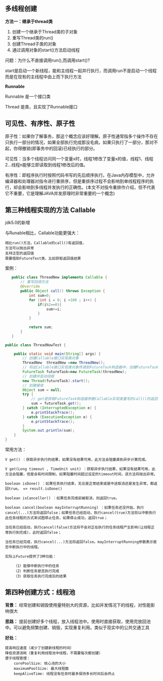 ## 多线程创建

**方法一：继承于thread类**

1. 创建一个继承于Thread类的子对象
2. 重写Thread类的run()
3. 创建Thread子类的对象
4. 通过调用对象的start()方法启动线程

问题：为什么不直接调用run(),而调用start()?

start是启动一个新线程，能和主线程一起并行执行，而调用run不是启动一个线程而是在现有的主线程中由上而下执行方法

**Runnable**

Runnable 是一个接口类

Thread 是类，且实现了Runnable接口


## 可见性、有序性、原子性

原子性：如果你了解事务，那这个概念应该好理解。原子性通常指多个操作不存在只执行一部分的情况，如果全部执行完成那没毛病，如果只执行了一部分，那对不起，你得撤销(即事务中的回滚)已经执行的部分。

可见性：当多个线程访问同一个变量x时，线程1修改了变量x的值，线程1、线程2...线程n能够立即读取到线程1修改后的值。

有序性：即程序执行时按照代码书写的先后顺序执行。在Java内存模型中，允许编译器和处理器对指令进行重排序，但是重排序过程不会影响到单线程程序的执行，却会影响到多线程并发执行的正确性。(本文不对指令重排作介绍，但不代表它不重要，它是理解JAVA并发原理时非常重要的一个概念)

## 第三种线程实现的方法 Callable
jdk5.0的新增

与Runable相比，Callable功能更强大：
    
    相比run()方法，Callable的call()有返回值，
    方法可以抛出异常
    支持泛型的返回值
    需要借助FutureTest类，比如获取返回值结果
   
案例：

```java
   public class ThreadNew implements Callable {
       // 重写回调方法
       @Override
       public Object call() throws Exception {
           int sum=0;
           for (int i = 0; i <100 ; i++) {
               if(i%2==0){
                   sum+=i;
               }
           }
   
           return sum;
       }
   }
```

```java
public class ThreadNowTest {

    public static void main(String[] args) {
        // 创建Callable接口实现类对象
        ThreadNew  threadNew =new ThreadNew();
        // 将此Callable接口实现类对象传递到FutureTask构造器中，创建FutureTask对象
        FutureTask futureTask=new FutureTask(threadNew);
        // 创建并启动线程
        new Thread(futureTask).start();
        // 创建接收
        Object sum = null;
        try {
            // get是获取FutureTask构造器参数Callable实现类重写的call()的返回值
            sum = futureTask.get();
        } catch (InterruptedException e) {
            e.printStackTrace();
        } catch (ExecutionException e) {
            e.printStackTrace();
        }
        System.out.println(sum);
    }
}
```
常用方法：

    V get() ：获取异步执行的结果，如果没有结果可用，此方法会阻塞直到异步计算完成。
    
    V get(Long timeout , TimeUnit unit) ：获取异步执行结果，如果没有结果可用，此方法会阻塞，但是会有时间限制，如果阻塞时间超过设定的timeout时间，该方法将抛出异常。
    
    boolean isDone() ：如果任务执行结束，无论是正常结束或是中途取消还是发生异常，都返回true。 => result.isDone()
    
    boolean isCanceller() ：如果任务完成前被取消，则返回true。
    
    boolean cancel(boolean mayInterruptRunning) ：如果任务还没开始，执行cancel(...)方法将返回false；如果任务已经启动，执行cancel(true)方法将以中断执行此任务线程的方式来试图停止任务，如果停止成功，返回true；
    
    当任务已经启动，执行cancel(false)方法将不会对正在执行的任务线程产生影响(让线程正常执行到完成)，此时返回false；
    
    当任务已经完成，执行cancel(...)方法将返回false。mayInterruptRunning参数表示是否中断执行中的线程。
    
    实际上Future提供了3种功能：
    
        （1）能够中断执行中的任务
        （2）判断任务是否执行完成
        （3）获取任务执行完成后的结果

## 第四种创建方式：线程池

**背景：** 经常创建和销毁使用量特别大的资源，比如并发情况下的线程，对性能影响很大

**思路：** 提前创建好多个线程，放入线程池中。使用时直接获取，使用完放回池中。可以避免频繁创建、销毁，实现重复利用。类似于现实中的公共交通工具

**好处：**

    提高响应速度（减少了创建新线程的时间）
    降低资源消耗（重复利用线程池中线程，不需要每次都创建）
    便于线程管理：
        corePoolSize: 核心池的大小
        maximumPoolSize: 最大线程数
        keepAliveTime: 线程没有任务时最多保持多长时间后会终止













